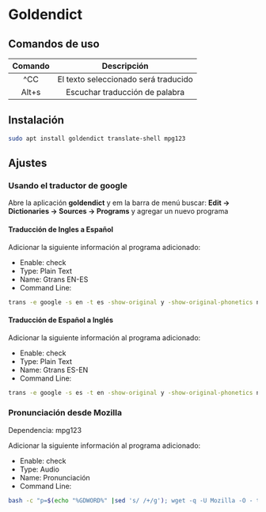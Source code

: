 # Goldendict

## Comandos de uso

|Comando|Descripción|
|:-------------:|:-------------:|
|^CC| El texto seleccionado será traducido|
|Alt+s| Escuchar traducción de palabra|



## Instalación

```bash
sudo apt install goldendict translate-shell mpg123
```

## Ajustes

### Usando el traductor de google

Abre la aplicación **goldendict** y em la barra de menú buscar: 
**Edit -> Dictionaries -> Sources -> Programs** y agregar un nuevo programa

#### Traducción de Ingles a Español

Adicionar la siguiente información al programa adicionado:

* Enable: check
* Type: Plain Text
* Name: Gtrans EN-ES
* Command Line:

```bash
trans -e google -s en -t es -show-original y -show-original-phonetics n -show-translation y -no-ansi -show-translation-phonetics n -show-prompt-message n -show-languages y -show-original-dictionary n -show-dictionary n -show-alternatives n "%GDWORD%"
```

#### Traducción de Español a Inglés

Adicionar la siguiente información al programa adicionado:

* Enable: check
* Type: Plain Text
* Name: Gtrans ES-EN
* Command Line:

```bash
trans -e google -s es -t en -show-original y -show-original-phonetics n -show-translation y -no-ansi -show-translation-phonetics n -show-prompt-message n -show-languages y -show-original-dictionary n -show-dictionary n -show-alternatives n "%GDWORD%" 
```

### Pronunciación desde Mozilla

Dependencia: mpg123

Adicionar la siguiente información al programa adicionado:

* Enable: check
* Type: Audio
* Name: Pronunciación
* Command Line:

```bash
bash -c "p=$(echo "%GDWORD%" |sed 's/ /+/g'); wget -q -U Mozilla -O - translate.google.com.vn/translate_tts?ie=UTF-8\&q=$p\&tl=en\&client=tw-ob | mpg123 -"
```
